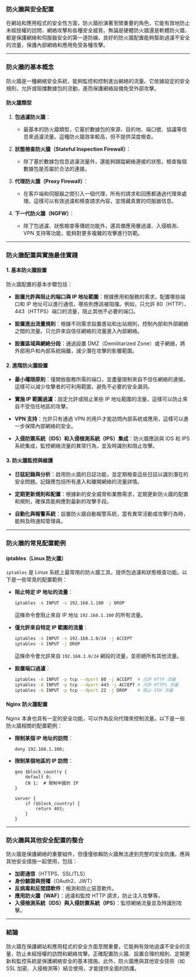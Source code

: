 ### **防火牆與安全配置**

在網站和應用程式的安全性方面，防火牆扮演著至關重要的角色，它能有效地防止未經授權的訪問、網絡攻擊和各種安全威脅。無論是硬體防火牆還是軟體防火牆，都是保護網絡和伺服器安全的第一道防線。良好的防火牆配置能夠幫助過濾不安全的流量，保護內部網絡和應用免受各種攻擊。

---

### **防火牆的基本概念**

防火牆是一種網絡安全系統，能夠監控和控制進出網絡的流量。它依據設定的安全規則，允許或阻擋數據包的流動，進而保護網絡設備免受外部攻擊。

#### **防火牆類型**

1. **包過濾防火牆**：
   - 最基本的防火牆類型，它基於數據包的來源、目的地、端口號、協議等信息來過濾流量。這種防火牆效率較高，但不提供深度檢查。

2. **狀態檢查防火牆（Stateful Inspection Firewall）**：
   - 除了基於數據包信息過濾流量外，還能夠跟蹤網絡連接的狀態，檢查每個數據包是否屬於合法的連接。

3. **代理防火牆（Proxy Firewall）**：
   - 在客戶端和伺服器之間引入一個代理，所有的請求和回應都通過代理來處理。這樣可以有效過濾和檢查請求內容，並隱藏真實的伺服器信息。

4. **下一代防火牆（NGFW）**：
   - 除了包過濾、狀態檢查等傳統功能外，還具備應用層過濾、入侵檢測、VPN 支持等功能，能夠對更多複雜的攻擊進行防範。

---

### **防火牆配置與實施最佳實踐**

#### **1. 基本防火牆設置**
防火牆配置的基本步驟包括：
- **設置允許與阻止的端口與 IP 地址範圍**：根據應用和服務的需求，配置哪些端口和 IP 地址可以進行通信，哪些則應該被阻擋。例如，只允許 80（HTTP）、443（HTTPS）端口的流量，阻止其他不必要的端口。
  
- **設置進出流量規則**：根據不同需求設置進站和出站規則，控制內部和外部網絡之間的流量。只允許來自信任網絡的流量進入內部網絡。

- **設置區域與網絡分段**：通過設置 DMZ（Demilitarized Zone）或子網絡，將外部用戶和內部系統隔離，減少潛在攻擊的影響範圍。

#### **2. 進階防火牆設置**

- **最小權限原則**：僅開放服務所需的端口，並盡量限制來自不信任網絡的連接。這樣可以減少攻擊者的可利用範圍，避免不必要的安全漏洞。
  
- **實施 IP 範圍過濾**：設定允許或阻止某些 IP 地址範圍的流量，這樣可以防止來自不受信任地區的攻擊。

- **VPN 支持**：允許只有通過 VPN 的用戶才能訪問內部系統或應用，這樣可以進一步保障內部網絡的安全。

- **入侵防禦系統（IDS）和入侵檢測系統（IPS）集成**：防火牆應該與 IDS 和 IPS 系統集成，監控網絡流量的異常行為，並及時識別和阻止攻擊。

#### **3. 防火牆監控與維護**

- **日誌記錄與分析**：啟用防火牆的日誌功能，並定期檢查這些日誌以識別潛在的安全問題。記錄應包括所有進入和離開網絡的流量詳情。

- **定期更新規則和配置**：根據新的安全威脅和業務需求，定期更新防火牆的配置和規則，確保其能夠應對最新的攻擊手段。

- **自動化與報警系統**：設置防火牆自動報警系統，當有異常活動或攻擊行為時，能夠及時通知管理員。

---

### **防火牆的常見配置範例**

#### **iptables（Linux 防火牆）**

`iptables` 是 Linux 系統上最常用的防火牆工具，提供包過濾和狀態檢查功能。以下是一些常見的配置範例：

- **阻止特定 IP 地址的流量**：
  ```bash
  iptables -A INPUT -s 192.168.1.100 -j DROP
  ```
  這條命令會阻止來自 IP 地址 `192.168.1.100` 的所有流量。

- **僅允許來自特定 IP 範圍的流量**：
  ```bash
  iptables -A INPUT -s 192.168.1.0/24 -j ACCEPT
  iptables -A INPUT -j DROP
  ```
  這條命令會允許來自 `192.168.1.0/24` 網段的流量，並拒絕所有其他流量。

- **設置端口過濾**：
  ```bash
  iptables -A INPUT -p tcp --dport 80 -j ACCEPT  # 允許 HTTP 流量
  iptables -A INPUT -p tcp --dport 443 -j ACCEPT # 允許 HTTPS 流量
  iptables -A INPUT -p tcp --dport 22 -j DROP    # 阻止 SSH 流量
  ```

#### **Nginx 防火牆配置**

Nginx 本身也具有一定的安全功能，可以作為反向代理來控制流量。以下是一些防火牆相關的配置範例：

- **限制某個 IP 地址的訪問**：
  ```nginx
  deny 192.168.1.100;
  ```

- **限制某個地區的 IP 訪問**：
  ```nginx
  geo $block_country {
      default 0;
      CN 1;  # 限制中國的 IP
  }
  
  server {
      if ($block_country) {
          return 403;
      }
  }
  ```

---

### **防火牆與其他安全配置的整合**

防火牆是保護網絡的重要組件，但僅僅依賴防火牆無法達到完整的安全防護。應與其他安全措施一起使用，包括：
- **加密通信**（HTTPS、SSL/TLS）
- **身份驗證與授權**（OAuth2、JWT）
- **反病毒和反間諜軟件**：檢測和防止惡意軟件。
- **應用防火牆（WAF）**：過濾和監控 HTTP 請求，防止注入攻擊等。
- **入侵檢測系統（IDS）與入侵防禦系統（IPS）**：監控網絡流量並及時識別攻擊。

---

### **結論**

防火牆在保護網站和應用程式的安全方面至關重要，它能夠有效地過濾不安全的流量，防止未經授權的訪問和網絡攻擊。正確配置防火牆、設置合理的規則、定期更新和監控系統是保護網絡安全的基本措施。此外，防火牆應與其他安全技術（如 SSL 加密、入侵檢測等）結合使用，才能提供全面的防護。